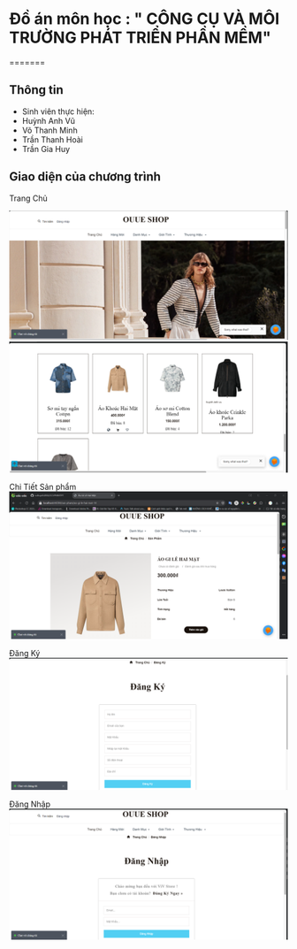 

# Đồ án môn học : " CÔNG CỤ VÀ MÔI TRƯỜNG PHÁT TRIỂN PHẦN MỀM"
=======
 


## Thông tin
* Sinh viên thực hiện:
* Huỳnh Anh Vũ
* Võ Thanh Minh
* Trần Thanh Hoài
* Trần Gia Huy


## Giao diện của chương trình

Trang Chủ

![alt text](image.png)
![alt text](image-1.png)

Chi Tiết Sản phẩm
![alt text](image-2.png)

Đăng Ký
![alt text](image-3.png)

Đăng Nhập
![alt text](image-4.png)

